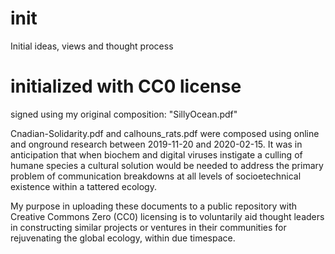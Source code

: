 # init
Initial ideas, views and thought process

# initialized with CC0 license

signed using my original composition: "SillyOcean.pdf"

Cnadian-Solidarity.pdf and calhouns_rats.pdf were composed using online and onground research between 2019-11-20 and 2020-02-15. It was in anticipation that when biochem and digital viruses instigate a culling of humane species a cultural solution would be needed to address the primary problem of communication breakdowns at all levels of socioetechnical existence within a tattered ecology. 

My purpose in uploading these documents to a public repository with Creative Commons Zero (CC0) licensing is to voluntarily aid thought leaders in constructing similar projects or ventures in their communities for rejuvenating the global ecology, within due timespace.
